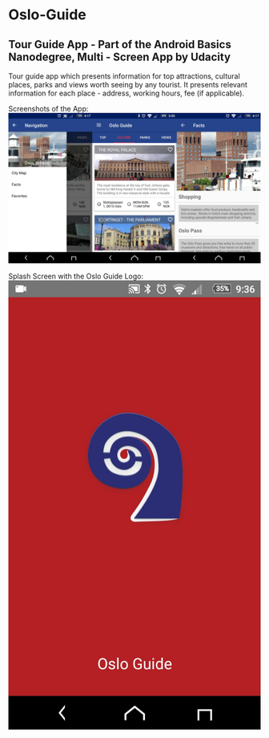 # Oslo-Guide
## Tour Guide App - Part of the Android Basics Nanodegree, Multi - Screen App by Udacity
Tour guide app which presents information for top attractions, cultural places, parks and views worth seeing by any tourist.
It presents relevant information for each place - address, working hours, fee (if applicable).

Screenshots of the App:
![Alt text](https://github.com/fireflyfif/Oslo-Guide/blob/master/screenshots/oslo_guide_screenshot.jpg "Three screens")

Splash Screen with the Oslo Guide Logo:
![Alt text](https://github.com/fireflyfif/Oslo-Guide/blob/master/screenshots/oslo_guide_splash_screen.jpg "Splash screen")
